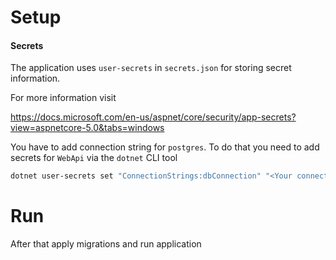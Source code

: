 # Setup

#### Secrets
The application uses `user-secrets` in `secrets.json` for storing secret information.

For more information visit

https://docs.microsoft.com/en-us/aspnet/core/security/app-secrets?view=aspnetcore-5.0&tabs=windows

You have to add connection string for `postgres`. To do that you need to add secrets for `WebApi` via the `dotnet` CLI tool
```bash
dotnet user-secrets set "ConnectionStrings:dbConnection" "<Your connection string>"
```

# Run
After that apply migrations and run application
